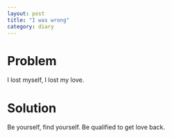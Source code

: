 ```yaml
---
layout: post
title: "I was wrong"
category: diary
---
```


# Problem

I lost myself, I lost my love.

# Solution

Be yourself, find yourself. Be qualified to get love back.
